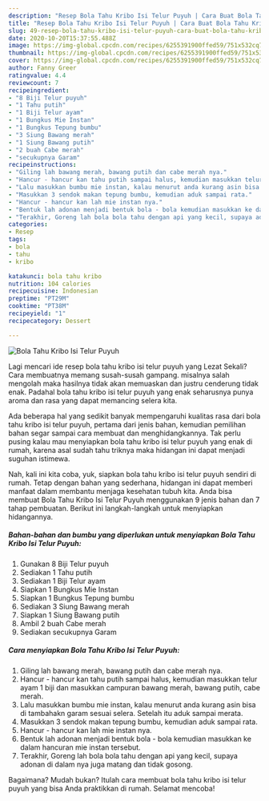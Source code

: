 ```yaml
---
description: "Resep Bola Tahu Kribo Isi Telur Puyuh | Cara Buat Bola Tahu Kribo Isi Telur Puyuh Yang Menggugah Selera"
title: "Resep Bola Tahu Kribo Isi Telur Puyuh | Cara Buat Bola Tahu Kribo Isi Telur Puyuh Yang Menggugah Selera"
slug: 49-resep-bola-tahu-kribo-isi-telur-puyuh-cara-buat-bola-tahu-kribo-isi-telur-puyuh-yang-menggugah-selera
date: 2020-10-20T15:37:55.488Z
image: https://img-global.cpcdn.com/recipes/6255391900ffed59/751x532cq70/bola-tahu-kribo-isi-telur-puyuh-foto-resep-utama.jpg
thumbnail: https://img-global.cpcdn.com/recipes/6255391900ffed59/751x532cq70/bola-tahu-kribo-isi-telur-puyuh-foto-resep-utama.jpg
cover: https://img-global.cpcdn.com/recipes/6255391900ffed59/751x532cq70/bola-tahu-kribo-isi-telur-puyuh-foto-resep-utama.jpg
author: Fanny Greer
ratingvalue: 4.4
reviewcount: 7
recipeingredient:
- "8 Biji Telur puyuh"
- "1 Tahu putih"
- "1 Biji Telur ayam"
- "1 Bungkus Mie Instan"
- "1 Bungkus Tepung bumbu"
- "3 Siung Bawang merah"
- "1 Siung Bawang putih"
- "2 buah Cabe merah"
- "secukupnya Garam"
recipeinstructions:
- "Giling lah bawang merah, bawang putih dan cabe merah nya."
- "Hancur - hancur kan tahu putih sampai halus, kemudian masukkan telur ayam 1 biji dan masukkan campuran bawang merah, bawang putih, cabe merah."
- "Lalu masukkan bumbu mie instan, kalau menurut anda kurang asin bisa di tambahakn garam sesuai selera. Setelah itu aduk sampai merata."
- "Masukkan 3 sendok makan tepung bumbu, kemudian aduk sampai rata."
- "Hancur - hancur kan lah mie instan nya."
- "Bentuk lah adonan menjadi bentuk bola - bola kemudian masukkan ke dalam hancuran mie instan tersebut."
- "Terakhir, Goreng lah bola bola tahu dengan api yang kecil, supaya adonan di dalam nya juga matang dan tidak gosong."
categories:
- Resep
tags:
- bola
- tahu
- kribo

katakunci: bola tahu kribo 
nutrition: 104 calories
recipecuisine: Indonesian
preptime: "PT29M"
cooktime: "PT38M"
recipeyield: "1"
recipecategory: Dessert

---
```



![Bola Tahu Kribo Isi Telur Puyuh](https://img-global.cpcdn.com/recipes/6255391900ffed59/751x532cq70/bola-tahu-kribo-isi-telur-puyuh-foto-resep-utama.jpg)

Lagi mencari ide resep bola tahu kribo isi telur puyuh yang Lezat Sekali? Cara membuatnya memang susah-susah gampang. misalnya salah mengolah maka hasilnya tidak akan memuaskan dan justru cenderung tidak enak. Padahal bola tahu kribo isi telur puyuh yang enak seharusnya punya aroma dan rasa yang dapat memancing selera kita.



Ada beberapa hal yang sedikit banyak mempengaruhi kualitas rasa dari bola tahu kribo isi telur puyuh, pertama dari jenis bahan, kemudian pemilihan bahan segar sampai cara membuat dan menghidangkannya. Tak perlu pusing kalau mau menyiapkan bola tahu kribo isi telur puyuh yang enak di rumah, karena asal sudah tahu triknya maka hidangan ini dapat menjadi suguhan istimewa.


Nah, kali ini kita coba, yuk, siapkan bola tahu kribo isi telur puyuh sendiri di rumah. Tetap dengan bahan yang sederhana, hidangan ini dapat memberi manfaat dalam membantu menjaga kesehatan tubuh kita. Anda bisa membuat Bola Tahu Kribo Isi Telur Puyuh menggunakan 9 jenis bahan dan 7 tahap pembuatan. Berikut ini langkah-langkah untuk menyiapkan hidangannya.

<!--inarticleads1-->

##### Bahan-bahan dan bumbu yang diperlukan untuk menyiapkan Bola Tahu Kribo Isi Telur Puyuh:

1. Gunakan 8 Biji Telur puyuh
1. Sediakan 1 Tahu putih
1. Sediakan 1 Biji Telur ayam
1. Siapkan 1 Bungkus Mie Instan
1. Siapkan 1 Bungkus Tepung bumbu
1. Sediakan 3 Siung Bawang merah
1. Siapkan 1 Siung Bawang putih
1. Ambil 2 buah Cabe merah
1. Sediakan secukupnya Garam




<!--inarticleads2-->

##### Cara menyiapkan Bola Tahu Kribo Isi Telur Puyuh:

1. Giling lah bawang merah, bawang putih dan cabe merah nya.
1. Hancur - hancur kan tahu putih sampai halus, kemudian masukkan telur ayam 1 biji dan masukkan campuran bawang merah, bawang putih, cabe merah.
1. Lalu masukkan bumbu mie instan, kalau menurut anda kurang asin bisa di tambahakn garam sesuai selera. Setelah itu aduk sampai merata.
1. Masukkan 3 sendok makan tepung bumbu, kemudian aduk sampai rata.
1. Hancur - hancur kan lah mie instan nya.
1. Bentuk lah adonan menjadi bentuk bola - bola kemudian masukkan ke dalam hancuran mie instan tersebut.
1. Terakhir, Goreng lah bola bola tahu dengan api yang kecil, supaya adonan di dalam nya juga matang dan tidak gosong.




Bagaimana? Mudah bukan? Itulah cara membuat bola tahu kribo isi telur puyuh yang bisa Anda praktikkan di rumah. Selamat mencoba!
